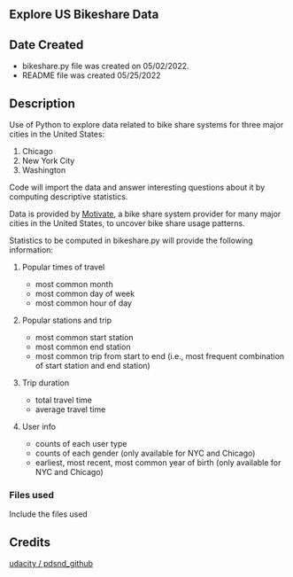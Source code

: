 ## Explore US Bikeshare Data

## Date Created
- bikeshare.py file was created on 05/02/2022.
- README file was created 05/25/2022

## Description
Use of Python to explore data related to bike share systems for three major cities in the United States:
1. Chicago
2. New York City
3. Washington

Code will import the data and answer interesting questions about it by computing descriptive statistics. 

Data is provided by [Motivate](https://www.motivateco.com/), a bike share system provider for many major cities in the United States, to uncover bike share usage patterns. 

Statistics to be computed in bikeshare.py will provide the following information:
1. Popular times of travel 
   - most common month
   - most common day of week
   - most common hour of day

2. Popular stations and trip
   - most common start station
   - most common end station
   - most common trip from start to end (i.e., most frequent combination of start station and end station)

3. Trip duration
   - total travel time
   - average travel time

4. User info
   - counts of each user type
   - counts of each gender (only available for NYC and Chicago)
   - earliest, most recent, most common year of birth (only available for NYC and Chicago)

### Files used
Include the files used

## Credits
[udacity / pdsnd_github](https://github.com/udacity/pdsnd_github)